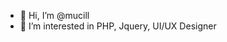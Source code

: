 - 👋 Hi, I’m @mucill
- 👀 I’m interested in PHP, Jquery, UI/UX Designer

<!---
mucill/mucill is a ✨ special ✨ repository because its `README.md` (this file) appears on your GitHub profile.
You can click the Preview link to take a look at your changes.
--->
